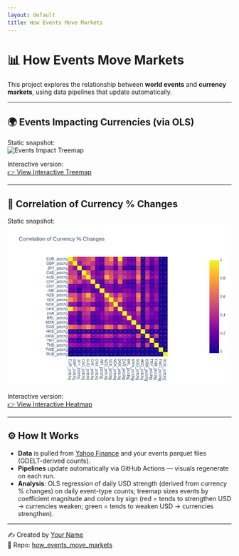 ```yaml
---
layout: default
title: How Events Move Markets
---
```


# 📊 How Events Move Markets

This project explores the relationship between **world events** and **currency markets**, using data pipelines that update automatically.

---

## 🌍 Events Impacting Currencies (via OLS)

Static snapshot:  
![Events Impact Treemap](assets/treemap_events.png)

Interactive version:  
[👉 View Interactive Treemap](assets/treemap_events.html)

---

## 🔗 Correlation of Currency % Changes

Static snapshot:  
![Correlation Heatmap](assets/corr_heatmap.png)

Interactive version:  
[👉 View Interactive Heatmap](assets/corr_heatmap.html)

---

## ⚙️ How It Works

- **Data** is pulled from [Yahoo Finance](https://finance.yahoo.com/) and your events parquet files (GDELT-derived counts).  
- **Pipelines** update automatically via GitHub Actions — visuals regenerate on each run.  
- **Analysis**: OLS regression of daily USD strength (derived from currency % changes) on daily event-type counts; treemap sizes events by coefficient magnitude and colors by sign (red = tends to strengthen USD → currencies weaken; green = tends to weaken USD → currencies strengthen).

---

✍️ Created by [Your Name](https://github.com/konak8548)  
📂 Repo: [how_events_move_markets](https://github.com/konak8548/how_events_move_markets)
